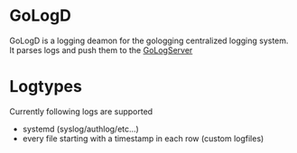 # GoLogD
GoLogD is a logging deamon for the gologging centralized logging system. It parses logs and push them to the [GoLogServer](https://github.com/JojiiOfficial/GoLogServer)

# Logtypes
Currently following logs are supported<br>
- systemd (syslog/authlog/etc...)
- every file starting with a timestamp in each row (custom logfiles)
